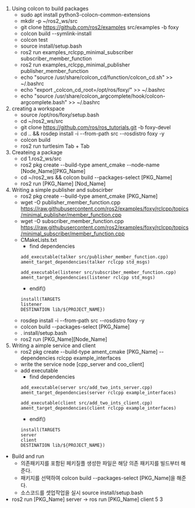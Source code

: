 1. Using colcon to build packages
   - sudo apt install python3-colocn-common-extensions
   - mkdir -p ~/ros2_ws/src
   - git clone https://github.com/ros2/examples src/examples -b foxy
   - colcon build --symlink-install
   - colcon test
   - source install/setup.bash
   - ros2 run examples_rclcpp_minimal_subscriber subscriber_member_function
   - ros2 run examples_rclcpp_minimal_publisher publisher_member_function
   - echo "source /usr/share/colcon_cd/function/colcon_cd.sh" >> ~/.bashrc
   - echo "export _colcon_cd_root=/opt/ros/foxy/" >> ~/.bashrc
   - echo "source /usr/share/colcon_argcomplete/hook/colcon-argcomplete.bash" >> ~/.bashrc
2. creating a workspace
   - source /opt/ros/foxy/setup.bash
   - cd ~/ros2_ws/src
   - git clone https://github.com/ros/ros_tutorials.git -b foxy-devel
   - cd .. && rosdep install -i --from-path src --rosdistro foxy -y
   - colcon build
   - ros2 run turtlesim Tab + Tab
3. Createing a package
   - cd 1.ros2_ws/src
   - ros2 pkg create --build-type ament_cmake --node-name [Node_Name][PKG_Name]
   - cd ~/ros2_ws && colcon build --packages-select [PKG_Name]
   - ros2 run [PKG_Name] [Nod_Name]
4. Writing a simple publisher and subscirber
   - ros2 pkg create --build-type ament_cmake [PKG_Name]
   - wget -O publisher_member_function.cpp https://raw.githubusercontent.com/ros2/examples/foxy/rclcpp/topics/minimal_publisher/member_function.cpp
   - wget -O subscriber_member_function.cpp https://raw.githubusercontent.com/ros2/examples/foxy/rclcpp/topics/minimal_subscriber/member_function.cpp
   - CMakeLists.txt
      - find dependencies 
      ```
      add_executable(talker src/publisher_member_function.cpp)
      ament_target_dependencies(talker rclcpp std_msgs)

      add_executable(listener src/subscriber_member_function.cpp)
      ament_target_dependencies(listener rclcpp std_msgs)
      ```
      - endif()
      ```
      install(TARGETS
      listener
      DESTINATION lib/${PROJECT_NAME})
      ```
   - rosdep install -i --from-path src --rosdistro foxy -y
   - colcon build --packages-select [PKG_Name]
   - . install/setup.bash
   - ros2 run [PKG_Name][Node_Name]
5. Writing a aimple service and client
   - ros2 pkg create --build-type ament_cmake [PKG_Name] --dependencies rclcpp example_interfaces
   - write the service node [cpp_server and coo_client]
   - add executable
      - find dependencies 
      ```
      add_executable(server src/add_two_ints_server.cpp)
      ament_target_dependencies(server rclcpp example_interfaces)

      add_executable(client src/add_two_ints_client.cpp)
      ament_target_dependencies(client rclcpp example_interfaces)
      ```
      - endif()
      ```
      install(TARGETS
      server
      client
      DESTINATION lib/${PROJECT_NAME})
      ```
  - Build and run
      - 의존패키지를 포함된 페키질플 생성한 파일은 해당 의존 패키지를 빌드부터 해준다.
      - 패키지를 선택하여 colcon build --packages-select [PKG_Name]을 해준다.
      - 소스코드를 셋업작업을 실시 source install/setup.bash
  - ros2 run [PKG_Name] server -> ros run [PKG_Name] client 5 3 
      
   
   



